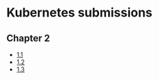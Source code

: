 # Kubernetes submissions

## Chapter 2
- [1.1](https://github.com/Dakoro/kubernetes_submissions/tree/1.1/log_output)
- [1.2](https://github.com/Dakoro/kubernetes_submissions/tree/1.2/todo)
- [1.3](https://github.com/Dakoro/kubernetes_submissions/tree/1.3/log_output)